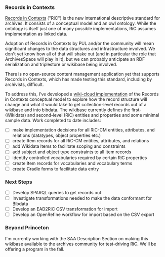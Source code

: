 ### Records in Contexts

[Records in Contexts](https://www.ica.org/ica-network/expert-groups/egad/records-in-contexts-ric/]) ("RiC") is the new international descriptive standard for archives. It consists of a conceptual model and an owl ontology. 
While the ontology is itself just one of many possible implementations, RiC assumes implementation as linked data.

Adoption of Records in Contexts by PUL and/or the community will mean significant changes to the data structures and infrastructure involved. 
We don't yet know how all of that will shake out (and in particular the role that ArchivesSpace will play in it), but we can probably anticipate an 
RDF serialization and triplestore or wikibase being involved.

There is no open-source content management application yet that supports Records in Contexts, which has made testing this standard, including by archivists, difficult. 

To address this, I've developed a [wiki-cloud implementation](https://recordsincontexts.wikibase.cloud/wiki/Main_Page) of the 
Records in Contexts conceptual model to explore how the record structure will change and what it would take to get collection-level records out of a 
wikibase and into bibdata. The wikibase currently defines the first- (Wikidata) and second-level (RiC) entities and properties and some minimal sample data. Work completed to date includes:

- [ ] make implementation decisions for all RiC-CM entities, attributes, and relations (datatypes, object properties etc.)
- [ ] create Item records for all RiC-CM entities, attributes, and relations
- [ ] add Wikidata Items to facilitate scoping and constraints
- [ ] add subject and object type constraints to all Item records
- [ ] identify controlled vocabularies required by certain RiC properties
- [ ] create Item records for vocabularies and vocabulary terms
- [ ] create Cradle forms to facilitate data entry

### Next Steps

- [ ] Develop SPARQL queries to get records out
- [ ] Investigate transformations needed to make the data conformant for Bibdata
- [ ] Develop an EAD2RiC CSV transformation for import
- [ ] Develop an OpenRefine workflow for import based on the CSV export

### Beyond Princeton

I'm currently working with the SAA Description Section on making this wikibase available to the archives community for test-driving RiC. 
We'll be offering a program in the fall.
